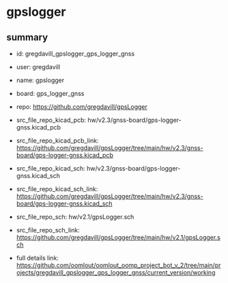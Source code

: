 # gpslogger
 
## summary 
* id: gregdavill_gpslogger_gps_logger_gnss
* user: gregdavill
* name: gpslogger
* board: gps_logger_gnss
* repo: https://github.com/gregdavill/gpsLogger
* src_file_repo_kicad_pcb: hw/v2.3/gnss-board/gps-logger-gnss.kicad_pcb
* src_file_repo_kicad_pcb_link: https://github.com/gregdavill/gpsLogger/tree/main/hw/v2.3/gnss-board/gps-logger-gnss.kicad_pcb
* src_file_repo_kicad_sch: hw/v2.3/gnss-board/gps-logger-gnss.kicad_sch
* src_file_repo_kicad_sch_link: https://github.com/gregdavill/gpsLogger/tree/main/hw/v2.3/gnss-board/gps-logger-gnss.kicad_sch

* src_file_repo_sch: hw/v2.1/gpsLogger.sch
* src_file_repo_sch_link: https://github.com/gregdavill/gpsLogger/tree/main/hw/v2.1/gpsLogger.sch
* full details link: https://github.com/oomlout/oomlout_oomp_project_bot_v_2/tree/main/projects/gregdavill_gpslogger_gps_logger_gnss/current_version/working  






